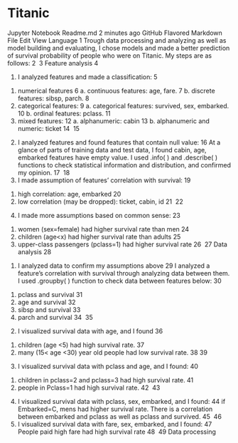 # Titanic

Jupyter Notebook
Readme.md
2 minutes ago
GitHub Flavored Markdown
File
Edit
View
Language
1
Trough data processing and analyzing as well as model building and evaluating, I chose models and made a better prediction of survival probability of people who were on Titanic. My steps are as follows:
2
​
3
Feature analysis
4
1. I analyzed features and made a classification:
5
1) numerical features
6
a. continuous features: age, fare. 
7
b. discrete features: sibsp, parch.
8
2) categorical features:
9
a. categorical features: survived, sex, embarked. 
10
b. ordinal features: pclass.
11
3) mixed features:
12
a. alphanumeric: cabin
13
b. alphanumeric and numeric: ticket
14
​
15
2. I analyzed features and found features that contain null value:
16
At a glance of parts of training data and test data, I found cabin, age, embarked features have empty value. I used .info( ) and .describe( ) functions to check statistical information and distribution, and confirmed my opinion.
17
​
18
3. I made assumption of features’ correlation with survival:
19
1) high correlation: age, embarked
20
2) low correlation (may be dropped): ticket, cabin, id
21
​
22
4. I made more assumptions based on common sense:
23
1) women (sex=female) had higher survival rate than men
24
2) children (age<x) had higher survival rate than adults
25
3) upper-class passengers (pclass=1) had higher survival rate 
26
​
27
Data analysis
28
1. I analyzed data to confirm my assumptions above
29
I analyzed a feature’s correlation with survival through analyzing data between them. I used .groupby( ) function to check data between features below:
30
1) pclass and survival
31
2) age and survival
32
3) sibsp and survival
33
4) parch and survival
34
​
35
2. I visualized survival data with age, and I found
36
1) children (age <5) had high survival rate.
37
2) many (15< age <30) year old people had low survival rate.
38
​
39
3. I visualized survival data with pclass and age, and I found:
40
1) children in pclass=2 and pclass=3 had high survival rate. 
41
2) people in Pclass=1 had high survival rate. 
42
​
43
4. I visualized survival data with pclass, sex, embarked, and I found:
44
if Embarked=C, mens had higher survival rate. There is a correlation between embarked and pclass as well as pclass and survived.
45
​
46
5. I visualized survival data with fare, sex, embarked, and I found:
47
People paid high fare had high survival rate
48
​
49
Data processing
